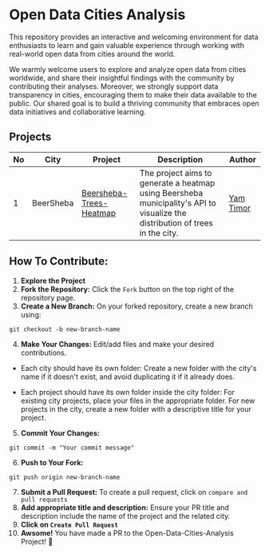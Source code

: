 # Open Data Cities Analysis
This repository provides an interactive and welcoming environment for data enthusiasts to learn and gain valuable experience through working with real-world open data from cities around the world.

We warmly welcome users to explore and analyze open data from cities worldwide, and share their insightful findings with the community by contributing their analyses. Moreover, we strongly support data transparency in cities, encouraging them to make their data available to the public. Our shared goal is to build a thriving community that embraces open data initiatives and collaborative learning.

## Projects
| No  | City       | Project                 | Description                                                                  | Author     |
| --- | ---------- | ----------------------- | ---------------------------------------------------------------------------- | ---------- |
| 1   | BeerSheba  | [Beersheba-Trees-Heatmap](https://github.com/yamtimor/Open-Data-Cities-Analysis/tree/main/BeerSheba/Beersheba-Trees-Heatmap) | The project aims to generate a heatmap using Beersheba municipality's API to visualize the distribution of trees in the city. | [Yam Timor](https://github.com/yamtimor) |

## How To Contribute:


1. **Explore the Project**
2. **Fork the Repository:** Click the `Fork` button on the top right of the repository page.
3. **Create a New Branch:** On your forked repository, create a new branch using:
```
git checkout -b new-branch-name
```

4. **Make Your Changes:** Edit/add files and make your desired contributions.

- Each city should have its own folder: Create a new folder with the city's name if it doesn't exist, and avoid duplicating it if it already does.

- Each project should have its own folder inside the city folder: For existing city projects, place your files in the appropriate folder. For new projects in the city, create a new folder with a descriptive title for your project.

5. **Commit Your Changes:**
```
git commit -m "Your commit message"
```
6. **Push to Your Fork:**
```
git push origin new-branch-name
```
7. **Submit a Pull Request:** To create a pull request, click on `compare and pull requests`
8. **Add appropriate title and description:** Ensure your PR title and description include the name of the project and the related city.
9. **Click on `Create Pull Request`**
10. **Awsome!** You have made a PR to the Open-Data-Cities-Analysis Project! 🚀

